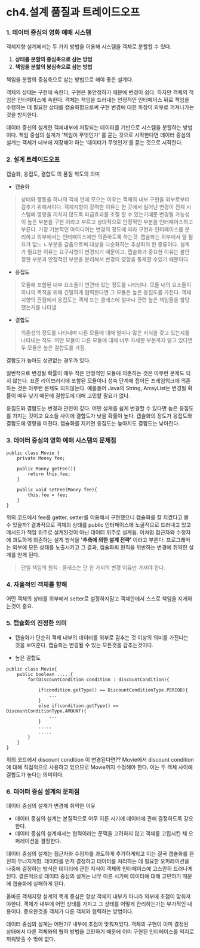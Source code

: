 # ch4.설계 품질과 트레이드오프



### 1. 데이터 중심의 영화 예매 시스템

객체지향 설계에서는 두 가지 방법을 이용해 시스템을 객체로 분할할 수 있다.&#x20;

1. **상태를 분할의 중심축으로 삼는 방법**&#x20;
2. **책임을 분할의 붕심축으로 삼는 방법**

책임을 분할의 중심축으로 삼는 방법으로 해야 좋은 설계다.

객체의 상태는 구현에 속한다, 구현은 불안정하기 때문에 변경이 쉽다. 하지만 객체의 책임은 인터페이스에 속한다. 객체는 책임을 드러내는 안정적인 인터페이스 뒤로 책임을 수행하는 데 필요한 상태를 캡슐화함으로써 구현 변경에 대한 파장이 외부로 퍼져나가는 것을 방지한다.

데이터 중신의 설계한 객체내부에 저장되는 데이터를 기반으로 시스템을 분할하는 방법이다. 책임 중심의 설계가 '책임이 무엇인가' 를 묻는 것으로 시작한다면 데이터 중심의 설계는 객체가 내부에 저장해야 하는 '데이터가 무엇인가'를 묻는 것으로 시작한다.

### 2. 설계 트레이드오프&#x20;

캡슐화, 응집도, 결합도 의 품질 척도의 의미

* 캡슐화&#x20;

> 상태와 행동을 하나의 객체 안에 모으는 이유는 객체의 내부 구현을 외부로부터 감추기 위해서이다. 객체지향이 강력한 이유는 한 곳에서 일어난 변경이 전체 시스템에 영향을 끼치지 않도록 파급효과를 조절 할 수 있는기때문 변경될 가능성이 높은 부분을 구현 이라고 부르고 상대적으로 안정적인 부분을 인터페이스하고 부른다. 가장 기본적인 아이디어는 변경의 정도에 따라 구현과 인터페이스를 분리하고 외부에서는 인터페이스에만 의존하도록 하는것. 캡슐화는 외부에서 알 필요가 없느 ㄴ부분을 감춤으로써 대상을 다순화하는 추상화의 한 종류이다. 설계가 필요한 이유는 요구사항이 변경되기 때문이고, 캡슐화가 중요한 이유는 불안정한 부분과 안정적인 부분을 분리해서 변경의 영향을 통제할 수있기 때문이다.

* 응집도&#x20;

> 모듈에 포함된 내부 요소들이 연관돼 있는 정도를 나타낸다. 모듈 내의 요소들이 하나의 목적을 위해 긴밀하게 협력한다면 그 모듈은 높은 응집도를 가진다. 객체지향의 관점에서 응집도는 객체 또는 클래스에 얼마나 관련 높은 책임들을 할당했는지를 나타냄.

* 결합도&#x20;

> 의존성의 정도를 나타내며 다른 모듈에 대해 얼마나 많은 지식을 갖고 있는지를 나타내는 척도. 어떤 모듈이 다른 모듈에 대해 너무 자세한 부분까지 알고 있다면 두 모듈은 높은 결합도를 가짐.

결합도가 높아도 상관없는 경우가 있다.&#x20;

일반적으로 변경될 확률이 매우 적은 안정적인 모듈에 의존하는 것은 아무런 문제도 되지 않는다. 표준 라이브러리에 포함된 모듈이나 성숙 단계에 접어든 프레임워크에 의존하는 것은 아무런 문제도 되지않는다. 예를들어 Java의 String, ArrayList는 변경될 확률이 매우 낮기 때문에 결합도에 대해 고민할 필요가 없다.

응집도와 결합도눈 변경과 관련이 깊다. 어떤 설게를 쉽게 변경할 수 있다면 높은 응집도를 가지는 것이고 요소들 사이에 결합도가 낮을 확률이 높다. 캡슐화의 정도가 응집도와 결합도에 영향을 미친다. 캡슐화를 지키면 응집도는 높아지도 결합도는 낮아진다.

### 3. 데이터 중심의 영화 예매 시스템의 문제점

```
public class Movie {
    private Money fee;
    
    public Money getFee(){
        return this.fee;
    }
    
    public void setFee(Money fee){
        this.fee = fee;
    }
}
```

위의 코드에서 fee를 getter, setter를 이용해서 구현했으니 캡슐화를 잘 지켰다고 볼 수 있을까? 결과적으로 객체의 상태를 public 인터페이스에 노골적으로 드러내고 있고 메서드가 책임 위주로 설계된것이 아닌 데이터 위주로 설계됨. 이처럼 접근자와 수정자에 과도하게 의존하는 설계 방식을 **'추측에 의한 설계 전략'** 이라고 부른다. 프로그래머는 외부에 모든 상태를 노출시키고 그 결과, 캡슐화릐 원칙을 위반하는 변경에 취약한 설계를 얻게 된다.

> 단일 책임의 원칙 : 클래스는 단 한 가지의 변경 이유만 가져야 한다.

### 4. 자율적인 객체를 향해

어떤 객체의 상태를 외부에서 setter로 설정하지말고 객체안에서 스스로 책임을 지게하는것이 중요.

### 5. 캡슐화의 진정한 의미

* 캡슐화가 단순히 객체 내부의 데이터를 외부로 감추는 것 이상의 의미를 가진다는 것을 보여준다. 캡슐화는 변경될 수 있는 모든것을 감추는것이다.



* 높은 결합도&#x20;

```
public class Movie{
	public boolean .....{
		for(DiscountCondition condition : discountCondition){
		
			if(condition.getType() == DiscountConditionType.PERIOD){
				...
			}
			else if(condition.getType() == DiscountConditionType.AMOUNT){
				...
			}
			.....
			.....
		}
	}
}
```

위의 코드에서 discount condition 이 변경된다면?? Movie에서 discount condition 에 대해 직접적으로 사용하고 있으므로 Movie까지 수정해야 한다. 이는 두 객체 사이에 결합도가 높다는 의미이다.

### 6. 데이터 중심 설계의 문제점

데이터 중심의 설계가 변경에 취약한 이유

* 데이터 중심의 설계는 본질적으로 어무 이른 시기에 데이터에 관해 결정하도록 강요한다.
* 데이터 중심의 설계에서는 협력이라는 문맥을 고려하지 않고 객체를 고립시킨 채 오퍼레이션을 결정한다.

데이터 중심의 설계는 접근자와 수정자를 과도하게 추가하게되고 이는 결국 캡슐화를 완전히 무너지게함. 데이터를 먼저 결정하고 데이터를 처리하는 데 필요한 오퍼레이션을 나중에 결정하는 방식은 데이터에 관한 지식이 객체의 인터페이스에 고스란히 드러나게 된다. 결론적으로 데이터 중심의 설계는 너무 이른 시기에 데이터에 대해 고민하기 때문에 캡슐화에 실패하게 된다.

올바른 객체지향 설계의 묵게 중심은 항상 객체의 내부가 아니라 외부에 초점이 맞춰져야한다. 객체가 내부에 어떤 상태를 가지고 그 상태를 어떻게 관리하는가는 부가적인 내용이다. 중요한것을 객체가 다른 객체와 협력하는 방법이다.

데이터 중심의 설계는 어떤가? 내부에 초점이 맞춰져있다. 객체의 구현이 이미 결정된 상태에서 다른 객체와의 협력 방법을 고민하기 때문에 이미 구현된 인터페이스를 억지로 끼워맞출 수 밖에 없다.
